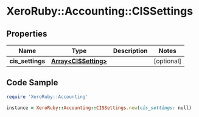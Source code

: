 # XeroRuby::Accounting::CISSettings

## Properties

Name | Type | Description | Notes
------------ | ------------- | ------------- | -------------
**cis_settings** | [**Array&lt;CISSetting&gt;**](CISSetting.md) |  | [optional] 

## Code Sample

```ruby
require 'XeroRuby::Accounting'

instance = XeroRuby::Accounting::CISSettings.new(cis_settings: null)
```



